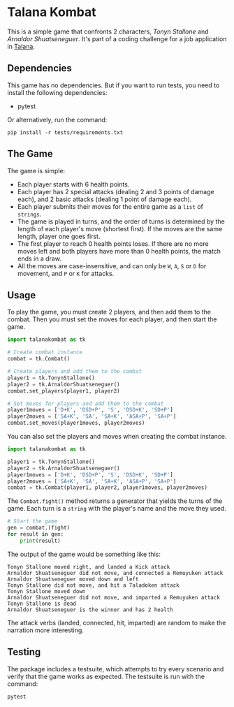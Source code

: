 # Talana Kombat

This is a simple game that confronts 2 characters, _Tonyn Stallone_ and _Arnaldor Shuatseneguer_. It's part of a coding challenge for a job application in [Talana](https://web.talana.com/).

## Dependencies

This game has no dependencies. But if you want to run tests, you need to install the following dependencies:

-   pytest

Or alternatively, run the command:

```
pip install -r tests/requirements.txt
```

## The Game

The game is simple:

-   Each player starts with 6 health points.
-   Each player has 2 special attacks (dealing 2 and 3 points of damage each), and 2 basic attacks (dealing 1 point of damage each).
-   Each player submits their moves for the entire game as a `list` of `strings`.
-   The game is played in turns, and the order of turns is determined by the length of each player's move (shortest first). If the moves are the same length, player one goes first.
-   The first player to reach 0 health points loses. If there are no more moves left and both players have more than 0 health points, the match ends in a draw.
-   All the moves are case-insensitive, and can only be `W`, `A`, `S` or `D` for movement, and `P` or `K` for attacks.

## Usage

To play the game, you must create 2 players, and then add them to the combat. Then you must set the moves for each player, and then start the game.

```python
import talanakombat as tk

# Create combat instance
combat = tk.Combat()

# Create players and add them to the combat
player1 = tk.TonynStallone()
player2 = tk.ArnaldorShuatseneguer()
combat.set_players(player1, player2)

# Set moves for players and add them to the combat
player1moves = ['D+K', 'DSD+P', 'S', 'DSD+K', 'SD+P']
player2moves = ['SA+K', 'SA', 'SA+K', 'ASA+P', 'SA+P']
combat.set_moves(player1moves, player2moves)
```

You can also set the players and moves when creating the combat instance.

```python
import talanakombat as tk

player1 = tk.TonynStallone()
player2 = tk.ArnaldorShuatseneguer()
player1moves = ['D+K', 'DSD+P', 'S', 'DSD+K', 'SD+P']
player2moves = ['SA+K', 'SA', 'SA+K', 'ASA+P', 'SA+P']
combat = tk.Combat(player1, player2, player1moves, player2moves)
```

The `Combat.fight()` method returns a generator that yields the turns of the game. Each turn is a `string` with the player's name and the move they used.

```python
# Start the game
gen = combat.(fight)
for result in gen:
    print(result)
```

The output of the game would be something like this:

```
Tonyn Stallone moved right, and landed a Kick attack
Arnaldor Shuatseneguer did not move, and connected a Remuyuken attack
Arnaldor Shuatseneguer moved down and left
Tonyn Stallone did not move, and hit a Taladoken attack
Tonyn Stallone moved down
Arnaldor Shuatseneguer did not move, and imparted a Remuyuken attack
Tonyn Stallone is dead
Arnaldor Shuatseneguer is the winner and has 2 health
```

The attack verbs (landed, connected, hit, imparted) are random to make the narration more interesting.

## Testing

The package includes a testsuite, which attempts to try every scenario and verify that the game works as expected. The testsuite is run with the command:

```
pytest
```
